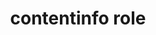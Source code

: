 ---
{
  "title": "contentinfo role",
  "description": "A large perceivable region that contains information about the parent document.",
  "category": "aria",
  "keywords": [
    "contentinfo role"
  ],
  "last_test_date": "2022-02-01",
  "test_results_url": "https://a11ysupport.io/tech/aria/contentinfo_role",
  "test_url": "https://a11ysupport.io/tech/aria/contentinfo_role",
  "stats": {
    "jaws": {
      "chrome": {
        "98": "y"
      },
      "edge": {
        "98": "y"
      },
      "firefox": {
        "96": "y"
      }
    },
    "narrator": {
      "edge": {
        "97": "a"
      }
    },
    "nvda": {
      "chrome": {
        "97": "y"
      },
      "edge": {
        "97": "y"
      },
      "firefox": {
        "96": "y"
      }
    },
    "talkback": {
      "and_chr": {
        "98": "a"
      }
    },
    "vo_ios": {
      "ios_saf": {
        "15.1-15.3": "y"
      }
    },
    "vo_macos": {
      "safari": {
        "15.3": "y"
      }
    }
  },
  "links": {
    "ARIA spec for contentinfo": "https://www.w3.org/TR/wai-aria-1.1/#contentinfo"
  }
}
---